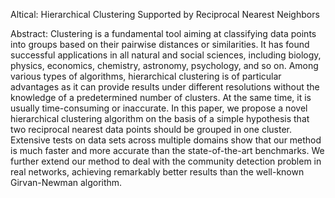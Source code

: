 Altical: Hierarchical Clustering Supported by Reciprocal Nearest Neighbors

Abstract: Clustering is a fundamental tool aiming at classifying data points into groups based on their pairwise distances or similarities. It has found successful applications in all natural and social sciences, including biology, physics, economics, chemistry, astronomy, psychology, and so on. Among various types of algorithms, hierarchical clustering is of particular advantages as it can provide results under different resolutions without the knowledge of a predetermined number of clusters. At the same time, it is usually time-consuming or inaccurate. In this paper, we propose a novel hierarchical clustering algorithm on the basis of a simple hypothesis that two reciprocal nearest data points should be grouped in one cluster. Extensive tests on data sets across multiple domains show that our method is much faster and more accurate than the state-of-the-art benchmarks. We further extend our method to deal with the community detection problem in real networks, achieving remarkably better results than the well-known Girvan-Newman algorithm.
